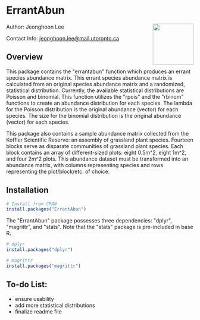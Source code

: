# ErrantAbun

<img src="https://pbs.twimg.com/profile_images/1087712161068134401/wjj4km3L_400x400.jpg" width="110" align="right">

Author: Jeonghoon Lee

Contact Info: jeonghoon.lee@mail.utoronto.ca

## Overview

This package contains the "errantabun" function which produces an errant species abundance matrix. This errant species abundance matrix is calculated from an original species abundance matrix and a randomized, statistical distribution. Currently, the available statistical distributions are Poisson and binomial. This function utilizes the "rpois" and the "rbinom" functions to create an abundance distribution for each species. The lambda for the Poisson distribution is the original abundance (vector) for each species. The size for the binomial distribution is the original abundance (vector) for each species.

This package also contains a sample abundance matrix collected from the Koffler Scientific Reserve: an assembly of grassland plant species. Fourteen blocks serve as disparate communities of grassland plant species. Each block contains an array of different-sized plots: eight 0.5m^2, eight 1m^2, and four 2m^2 plots. This abundance dataset must be transformed into an abundance matrix, with columns representing species and rows representing the plot/block/etc. of choice.

## Installation

``` r
# Install from CRAN
install.packages("ErrantAbun")
```

The "ErrantAbun" package possesses three dependencies: "dplyr", "magrittr", and "stats". Note that the "stats" package is pre-included in base R.

``` r
# dplyr
install.packages("dplyr")

# magrittr
install.packages("magrittr")
```

## To-do List:

 - ensure usability
 - add more statistical distributions
 - finalize readme file
